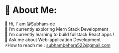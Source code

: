 # 💫 About Me:
🤝 Hi, I' am  @Subham-de <br>🔭 I’m currently exploring Mern Stack Development <br>🌱 I’m currently learning to build fullstack React apps ! <br>💬 Ask me about  Web-application Development<br>⚡How to reach me : subhambehera522@gmail.com


